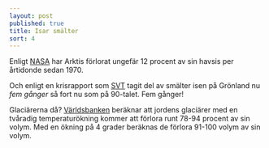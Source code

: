 ```yaml
---
layout: post
published: true
title: Isar smälter
sort: 4
---
```





Enligt [NASA](http://earthobservatory.nasa.gov/IOTD/view.php?id=82094) har Arktis förlorat ungefär 12 procent av sin havsis per årtidonde sedan 1970.

Och enligt en krisrapport som [SVT](http://www.svt.se/nyheter/vetenskap/ny-forskning-isarna-smalter-snabbare) tagit del av smälter isen på Grönland nu _fem gånger_ så fort nu som på 90-talet. Fem gånger!

Glaciärerna då? 
[Världsbanken](http://www.worldbank.org/content/dam/Worldbank/Feature%20Story/SDN/Climate/climate-risks-infographic-1020x4872.jpg) beräknar att jordens glaciärer med en tvåradig temperaturökning kommer att förlora runt 78-94 procent av sin volym. Med en ökning på 4 grader beräknas de förlora 91-100 volym av sin volym.
